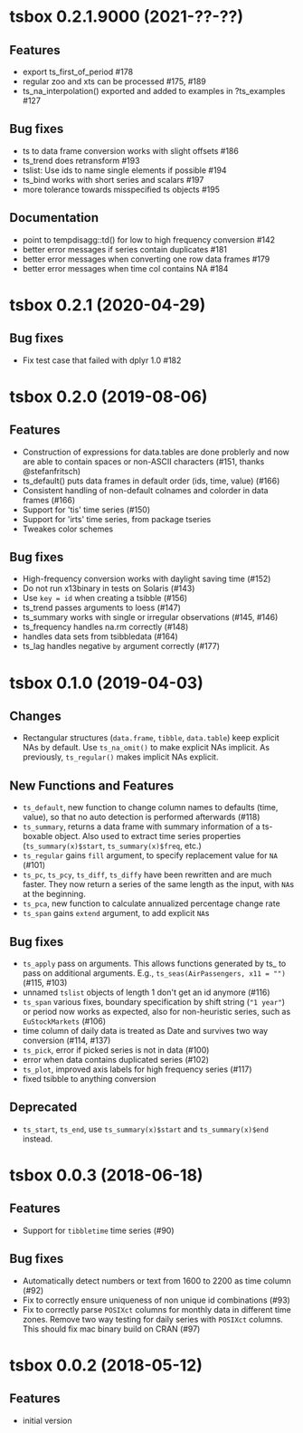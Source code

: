# tsbox 0.2.1.9000 (2021-??-??)

## Features

- export ts_first_of_period #178
- regular zoo and xts can be processed #175, #189
- ts_na_interpolation() exported and added to examples in ?ts_examples #127

## Bug fixes

- ts to data frame conversion works with slight offsets #186
- ts_trend does retransform #193
- tslist: Use ids to name single elements if possible #194
- ts_bind works with short series and scalars #197
- more tolerance towards misspecified ts objects #195

## Documentation

- point to tempdisagg::td() for low to high frequency conversion #142
- better error messages if series contain duplicates #181
- better error messages when converting one row data frames #179
- better error messages when time col contains NA #184


# tsbox 0.2.1 (2020-04-29)

## Bug fixes

- Fix test case that failed with dplyr 1.0 #182


# tsbox 0.2.0 (2019-08-06)

## Features

- Construction of expressions for data.tables are done problerly and now
  are able to contain spaces or non-ASCII characters
  (#151, thanks @stefanfritsch)
- ts_default() puts data frames in default order (ids, time, value) (#166)
- Consistent handling of non-default colnames and colorder in data frames (#166)
- Support for 'tis' time series (#150)
- Support for 'irts' time series, from package tseries
- Tweakes color schemes

## Bug fixes

- High-frequency conversion works with daylight saving time (#152)
- Do not run x13binary in tests on Solaris (#143)
- Use `key = id` when creating a tsibble (#156)
- ts_trend passes arguments to loess (#147)
- ts_summary works with single or irregular observations (#145, #146)
- ts_frequency handles na.rm correctly (#148)
- handles data sets from tsibbledata (#164)
- ts_lag handles negative `by` argument correctly (#177)


# tsbox 0.1.0 (2019-04-03)

## Changes

- Rectangular structures (`data.frame`, `tibble`, `data.table`) keep explicit
  NAs by default. Use `ts_na_omit()` to make explicit NAs implicit. As
  previously, `ts_regular()` makes implicit NAs explicit.


## New Functions and Features

- `ts_default`, new function to change column names to defaults (time, value), so
  that no auto detection is performed afterwards (#118)
- `ts_summary`, returns a data frame with summary information of a ts-boxable
  object. Also used to extract time series properties (`ts_summary(x)$start`,
  `ts_summary(x)$freq`, etc.)
- `ts_regular` gains `fill` argument, to specify replacement value for `NA` (#101)
- `ts_pc`, `ts_pcy`, `ts_diff`, `ts_diffy` have been rewritten and are much
  faster. They now return a series of the same length as the input, with `NA`s
  at the beginning.
- `ts_pca`, new function to calculate annualized percentage change rate
- `ts_span` gains `extend` argument, to add explicit `NA`s


## Bug fixes

- `ts_apply` pass on arguments. This allows functions generated by ts_ to pass
  on additional arguments. E.g., `ts_seas(AirPassengers, x11 = "")` (#115, #103)
- unnamed `tslist` objects of length 1 don't get an id anymore (#116)
- `ts_span` various fixes, boundary specification by shift string (`"1 year"`)
  or period now works as expected, also for non-heuristic series, such as
  `EuStockMarkets` (#106)
- time column of daily data is treated as Date and survives two way conversion
  (#114, #137)
- `ts_pick`, error if picked series is not in data (#100)
- error when data contains duplicated series (#102)
- `ts_plot`, improved axis labels for high frequency series (#117)
- fixed tsibble to anything conversion


## Deprecated

- `ts_start`, `ts_end`, use `ts_summary(x)$start` and `ts_summary(x)$end`
  instead.


# tsbox 0.0.3 (2018-06-18)

## Features

- Support for `tibbletime` time series (#90)

## Bug fixes

- Automatically detect numbers or text from 1600 to 2200 as time column (#92)
- Fix to correctly ensure uniqueness of non unique id combinations (#93)
- Fix to correctly parse `POSIXct` columns for monthly data in different time
  zones. Remove two way testing for daily series with `POSIXct` columns. This
  should fix mac binary build on CRAN (#97)

# tsbox 0.0.2 (2018-05-12)

## Features

- initial version


